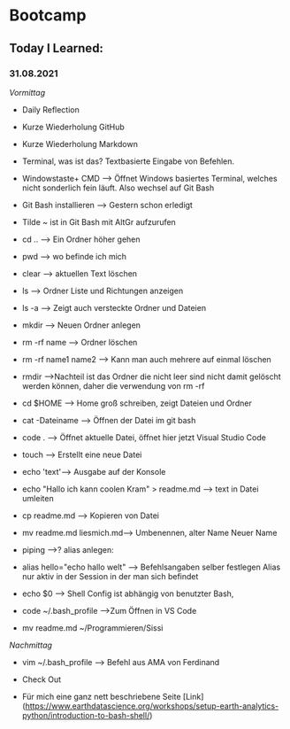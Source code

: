 # Bootcamp
## Today I Learned:
### 31.08.2021

*Vormittag*

- Daily Reflection
- Kurze Wiederholung GitHub
- Kurze Wiederholung Markdown
- Terminal, was ist das? Textbasierte Eingabe von Befehlen.
- Windowstaste+ CMD --> Öffnet Windows basiertes Terminal, welches nicht sonderlich fein läuft. Also wechsel auf Git Bash

- Git Bash installieren --> Gestern schon erledigt
- Tilde ~ ist in Git Bash mit AltGr aufzurufen
- cd .. --> Ein Ordner höher gehen
- pwd --> wo befinde ich mich
- clear --> aktuellen Text löschen
- ls --> Ordner Liste und Richtungen anzeigen
- ls -a --> Zeigt auch versteckte Ordner und Dateien
- mkdir --> Neuen Ordner anlegen
- rm -rf name --> Ordner löschen
- rm -rf name1 name2 --> Kann man auch mehrere auf einmal löschen
- rmdir -->Nachteil ist das Ordner die nicht leer sind nicht damit gelöscht werden können, daher die verwendung von rm -rf
- cd $HOME --> Home groß schreiben, zeigt Dateien und Ordner
- cat -Dateiname --> Öffnen der Datei im git bash
- code . --> Öffnet aktuelle Datei, öffnet hier jetzt Visual Studio Code
- touch --> Erstellt eine neue Datei
- echo 'text'--> Ausgabe auf der Konsole
- echo "Hallo ich kann coolen Kram" > readme.md --> text in Datei umleiten
- cp readme.md --> Kopieren von Datei
- mv readme.md liesmich.md--> Umbenennen, alter Name Neuer Name
-  piping -->?
alias anlegen:
- alias hello="echo hallo welt" --> Befehlsangaben selber festlegen
Alias nur aktiv in der Session in der man sich befindet
- echo $0 --> Shell Config ist abhängig von benutzter Bash, 
- code ~/.bash_profile -->Zum Öffnen in VS Code
- mv readme.md ~/Programmieren/Sissi



*Nachmittag*
- vim ~/.bash_profile --> Befehl aus AMA von Ferdinand
- Check Out

- Für mich eine ganz nett beschriebene Seite [Link] (https://www.earthdatascience.org/workshops/setup-earth-analytics-python/introduction-to-bash-shell/)
